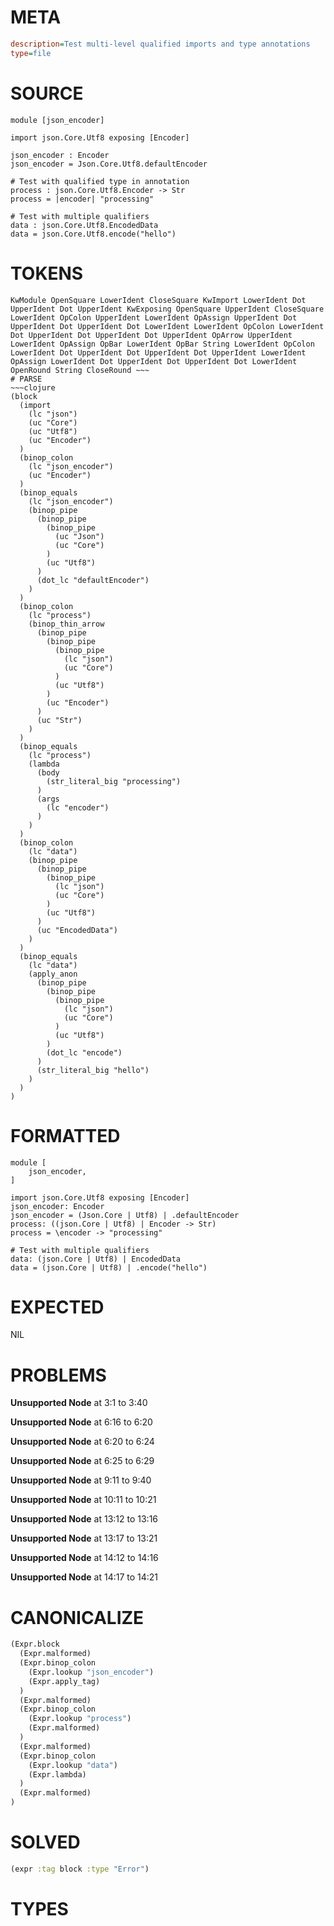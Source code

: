 # META
~~~ini
description=Test multi-level qualified imports and type annotations
type=file
~~~
# SOURCE
~~~roc
module [json_encoder]

import json.Core.Utf8 exposing [Encoder]

json_encoder : Encoder
json_encoder = Json.Core.Utf8.defaultEncoder

# Test with qualified type in annotation
process : json.Core.Utf8.Encoder -> Str
process = |encoder| "processing"

# Test with multiple qualifiers
data : json.Core.Utf8.EncodedData
data = json.Core.Utf8.encode("hello")
~~~
# TOKENS
~~~text
KwModule OpenSquare LowerIdent CloseSquare KwImport LowerIdent Dot UpperIdent Dot UpperIdent KwExposing OpenSquare UpperIdent CloseSquare LowerIdent OpColon UpperIdent LowerIdent OpAssign UpperIdent Dot UpperIdent Dot UpperIdent Dot LowerIdent LowerIdent OpColon LowerIdent Dot UpperIdent Dot UpperIdent Dot UpperIdent OpArrow UpperIdent LowerIdent OpAssign OpBar LowerIdent OpBar String LowerIdent OpColon LowerIdent Dot UpperIdent Dot UpperIdent Dot UpperIdent LowerIdent OpAssign LowerIdent Dot UpperIdent Dot UpperIdent Dot LowerIdent OpenRound String CloseRound ~~~
# PARSE
~~~clojure
(block
  (import
    (lc "json")
    (uc "Core")
    (uc "Utf8")
    (uc "Encoder")
  )
  (binop_colon
    (lc "json_encoder")
    (uc "Encoder")
  )
  (binop_equals
    (lc "json_encoder")
    (binop_pipe
      (binop_pipe
        (binop_pipe
          (uc "Json")
          (uc "Core")
        )
        (uc "Utf8")
      )
      (dot_lc "defaultEncoder")
    )
  )
  (binop_colon
    (lc "process")
    (binop_thin_arrow
      (binop_pipe
        (binop_pipe
          (binop_pipe
            (lc "json")
            (uc "Core")
          )
          (uc "Utf8")
        )
        (uc "Encoder")
      )
      (uc "Str")
    )
  )
  (binop_equals
    (lc "process")
    (lambda
      (body
        (str_literal_big "processing")
      )
      (args
        (lc "encoder")
      )
    )
  )
  (binop_colon
    (lc "data")
    (binop_pipe
      (binop_pipe
        (binop_pipe
          (lc "json")
          (uc "Core")
        )
        (uc "Utf8")
      )
      (uc "EncodedData")
    )
  )
  (binop_equals
    (lc "data")
    (apply_anon
      (binop_pipe
        (binop_pipe
          (binop_pipe
            (lc "json")
            (uc "Core")
          )
          (uc "Utf8")
        )
        (dot_lc "encode")
      )
      (str_literal_big "hello")
    )
  )
)
~~~
# FORMATTED
~~~roc
module [
	json_encoder,
]

import json.Core.Utf8 exposing [Encoder]
json_encoder: Encoder
json_encoder = (Json.Core | Utf8) | .defaultEncoder
process: ((json.Core | Utf8) | Encoder -> Str)
process = \encoder -> "processing"

# Test with multiple qualifiers
data: (json.Core | Utf8) | EncodedData
data = (json.Core | Utf8) | .encode("hello")
~~~
# EXPECTED
NIL
# PROBLEMS
**Unsupported Node**
at 3:1 to 3:40

**Unsupported Node**
at 6:16 to 6:20

**Unsupported Node**
at 6:20 to 6:24

**Unsupported Node**
at 6:25 to 6:29

**Unsupported Node**
at 9:11 to 9:40

**Unsupported Node**
at 10:11 to 10:21

**Unsupported Node**
at 13:12 to 13:16

**Unsupported Node**
at 13:17 to 13:21

**Unsupported Node**
at 14:12 to 14:16

**Unsupported Node**
at 14:17 to 14:21

# CANONICALIZE
~~~clojure
(Expr.block
  (Expr.malformed)
  (Expr.binop_colon
    (Expr.lookup "json_encoder")
    (Expr.apply_tag)
  )
  (Expr.malformed)
  (Expr.binop_colon
    (Expr.lookup "process")
    (Expr.malformed)
  )
  (Expr.malformed)
  (Expr.binop_colon
    (Expr.lookup "data")
    (Expr.lambda)
  )
  (Expr.malformed)
)
~~~
# SOLVED
~~~clojure
(expr :tag block :type "Error")
~~~
# TYPES
~~~roc
~~~
